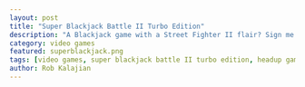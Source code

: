 ```yaml
---
layout: post
title: "Super Blackjack Battle II Turbo Edition"
description: "A Blackjack game with a Street Fighter II flair? Sign me up."
category: video games
featured: superblackjack.png
tags: [video games, super blackjack battle II turbo edition, headup games]
author: Rob Kalajian
---
```


